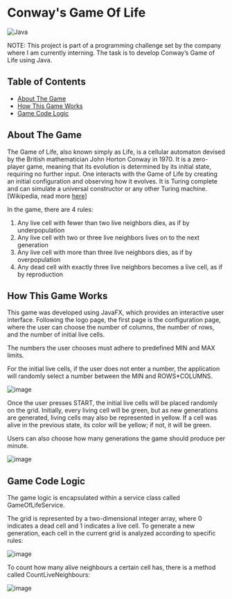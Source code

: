 # Conway's Game Of Life


![Java](https://img.shields.io/badge/java-%23ED8B00.svg?style=for-the-badge&logo=openjdk&logoColor=white)

NOTE: This project is part of a programming challenge set by the company where I am currently interning. The task is to develop Conway’s Game of Life using Java.

## Table of Contents

- [About The Game](#about-the-game)
- [How This Game Works](#how-this-game-works)
- [Game Code Logic](#game-code-logic)


## About The Game

The Game of Life, also known simply as Life, is a cellular automaton devised by the British mathematician John Horton Conway in 1970. It is a zero-player game, meaning that its evolution is determined by its initial state, requiring no further input. One interacts with the Game of Life by creating an initial configuration and observing how it evolves. It is Turing complete and can simulate a universal constructor or any other Turing machine. [Wikipedia, read more [here](https://en.wikipedia.org/wiki/Conway%27s_Game_of_Life#Rules)]

In the game, there are 4 rules:
1. Any live cell with fewer than two live neighbors dies, as if by underpopulation
2. Any live cell with two or three live neighbors lives on to the next generation
3. Any live cell with more than three live neighbors dies, as if by overpopulation
4. Any dead cell with exactly three live neighbors becomes a live cell, as if by reproduction

## How This Game Works

This game was developed using JavaFX, which provides an interactive user interface. Following the logo page, the first page is the configuration page, where the user can choose the number of columns, the number of rows, and the number of initial live cells.

The numbers the user chooses must adhere to predefined MIN and MAX limits.

For the initial live cells, if the user does not enter a number, the application will randomly select a number between the MIN and ROWS*COLUMNS.

![image](https://github.com/vitorialira92/ConwaysGameOfLife/assets/48605624/1a75b6ab-a733-4ae3-9e49-b122c363a9bc)

Once the user presses START, the initial live cells will be placed randomly on the grid. Initially, every living cell will be green, but as new generations are generated, living cells may also be represented in yellow. If a cell was alive in the previous state, its color will be yellow; if not, it will be green.

Users can also choose how many generations the game should produce per minute.


![image](https://github.com/vitorialira92/ConwaysGameOfLife/assets/48605624/20b39d2b-3172-4699-81b9-0a27c6fefd44)


## Game Code Logic

The game logic is encapsulated within a service class called GameOfLifeService.

The grid is represented by a two-dimensional integer array, where 0 indicates a dead cell and 1 indicates a live cell. To generate a new generation, each cell in the current grid is analyzed according to specific rules:

![image](https://github.com/vitorialira92/ConwaysGameOfLife/assets/48605624/fec3b285-dd3b-49a2-9fb8-cb1c2a29d3df)

To count how many alive neighbours a certain cell has, there is a method called CountLiveNeighbours:

![image](https://github.com/vitorialira92/ConwaysGameOfLife/assets/48605624/9253a7ed-f564-4bf7-ad70-79dff09898b1)


